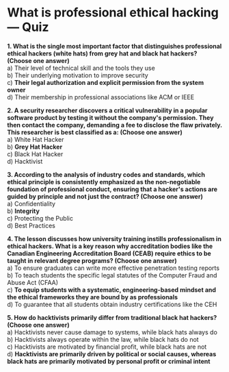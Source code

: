 # What is professional ethical hacking — Quiz

**1. What is the single most important factor that distinguishes professional ethical hackers (white hats) from grey hat and black hat hackers? (Choose one answer)** \
a) Their level of technical skill and the tools they use \
b) Their underlying motivation to improve security \
c) **Their legal authorization and explicit permission from the system owner**\
d) Their membership in professional associations like ACM or IEEE

**2. A security researcher discovers a critical vulnerability in a popular software product by testing it without the company's permission. They then contact the company, demanding a fee to disclose the flaw privately. This researcher is best classified as a: (Choose one answer)** \
a) White Hat Hacker\
b) **Grey Hat Hacker**\
c) Black Hat Hacker\
d) Hacktivist

**3. According to the analysis of industry codes and standards, which ethical principle is consistently emphasized as the non-negotiable foundation of professional conduct, ensuring that a hacker's actions are guided by principle and not just the contract? (Choose one answer)** \
a) Confidentiality\
b) **Integrity**\
c) Protecting the Public\
d) Best Practices

**4. The lesson discusses how university training instills professionalism in ethical hackers. What is a key reason why accreditation bodies like the Canadian Engineering Accreditation Board (CEAB) require ethics to be taught in relevant degree programs? (Choose one answer)** \
a) To ensure graduates can write more effective penetration testing reports \
b) To teach students the specific legal statutes of the Computer Fraud and Abuse Act (CFAA) \
c) **To equip students with a systematic, engineering-based mindset and the ethical frameworks they are bound by as professionals**\
d) To guarantee that all students obtain industry certifications like the CEH

**5. How do hacktivists primarily differ from traditional black hat hackers? (Choose one answer)** \
a) Hacktivists never cause damage to systems, while black hats always do \
b) Hacktivists always operate within the law, while black hats do not \
c) Hacktivists are motivated by financial profit, while black hats are not \
d) **Hacktivists are primarily driven by political or social causes, whereas black hats are primarily motivated by personal profit or criminal intent**
